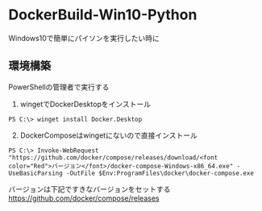 # DockerBuild-Win10-Python
Windows10で簡単にパイソンを実行したい時に

## 環境構築
PowerShellの管理者で実行する

1. wingetでDockerDesktopをインストール
~~~
PS C:\> winget install Docker.Desktop
~~~

2. DockerComposeはwingetにないので直接インストール
~~~
PS C:\> Invoke-WebRequest "https://github.com/docker/compose/releases/download/<font color="Red">バージョン</font>/docker-compose-Windows-x86_64.exe" -UseBasicParsing -OutFile $Env:ProgramFiles\docker\docker-compose.exe
~~~

バージョンは下記ですきなバージョンをセットする
https://github.com/docker/compose/releases

 
